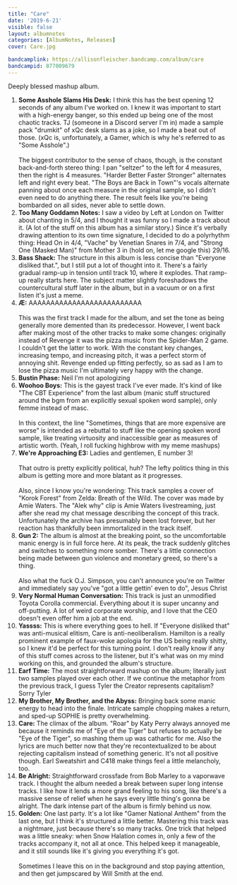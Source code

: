 ```yaml
---
title: "Care"
date: '2019-6-21'
visible: false
layout: albumnotes
categories: [AlbumNotes, Releases]
cover: Care.jpg

bandcamplink: https://allisonfleischer.bandcamp.com/album/care
bandcampid: 877009679
---
```

Deeply blessed mashup album.

1. **Some Asshole Slams His Desk:** I think this has the best opening 12 seconds of any album I've worked on. I knew it was important to start with a high-energy banger, so this ended up being one of the most chaotic tracks. TJ (someone in a Discord server I'm in) made a sample pack "drumkit" of xQc desk slams as a joke, so I made a beat out of those. (xQc is, unfortunately, a Gamer, which is why he's referred to as "Some Asshole".)<br><br>
The biggest contributor to the sense of chaos, though, is the constant back-and-forth stereo thing: I pan "seltzer" to the left for 4 measures, then the right is 4 measures. "Harder Better Faster Stronger" alternates left and right every beat. "The Boys are Back in Town"'s vocals alternate panning about once each measure in the original sample, so I didn't even need to do anything there. The result feels like you're being bombarded on all sides, never able to settle down.
2. **Too Many Goddamn Notes:** I saw a video by Left at London on Twitter about chanting in 5/4, and I thought it was funny so I made a track about it. (A lot of the stuff on this album has a similar story.) Since it's verbally drawing attention to its own time signature, I decided to do a polyrhythm thing: Head On in 4/4, "Vache" by Venetian Snares in 7/4, and "Strong One (Masked Man)" from Mother 3 in (hold on, let me google this) 29/16.
3. **Bass Shack:** The structure in this album is less concise than "Everyone disliked that.", but I still put a lot of thought into it. There's a fairly gradual ramp-up in tension until track 10, where it explodes. That ramp-up really starts here. The subject matter slightly foreshadows the countercultural stuff later in the album, but in a vacuum or on a first listen it's just a meme.
4. **Æ:** AAAAAAAAAAAAAAAAAAAAAAAAAA<br><br>
This was the first track I made for the album, and set the tone as being generally more demented than its predecessor. However, I went back after making most of the other tracks to make some changes: originally instead of Revenge it was the pizza music from the Spider-Man 2 game. I couldn't get the latter to work. With the constant key changes, increasing tempo, and increasing pitch, it was a perfect storm of annoying shit. Revenge ended up fitting perfectly, so as sad as I am to lose the pizza music I'm ultimately very happy with the change.
5. **Bustin Phase:** Neil I'm not apologizing
6. **Woohoo Boys:** This is the gayest track I've ever made. It's kind of like "The CBT Experience" from the last album (manic stuff structured around the bgm from an explicitly sexual spoken word sample), only femme instead of masc.<br><br>
In this context, the line "Sometimes, things that are more expensive are worse" is intended as a rebuttal to stuff like the opening spoken word sample, like treating virtuosity and inaccessible gear as measures of artistic worth. (Yeah, I roll fucking highbrow with my meme mashups)
7. **We're Approaching E3:** Ladies and gentlemen, E number 3!<br><br>
That outro is pretty explicitly political, huh? The lefty politics thing in this album is getting more and more blatant as it progresses.<br><br>
Also, since I know you're wondering: This track samples a cover of "Korok Forest" from Zelda: Breath of the Wild. The cover was made by Amie Waters. The "Alek why" clip is Amie Waters livestreaming, just after she read my chat message describing the concept of this track. Unfortunately the archive has presumably been lost forever, but her reaction has thankfully been immortalized in the track itself.
8. **Gun 2:** The album is almost at the breaking point, so the uncomfortable manic energy is in full force here. At its peak, the track suddenly glitches and switches to something more somber. There's a little connection being made between gun violence and monetary greed, so there's a thing.<br><br>
Also what the fuck O.J. Simpson, you can't announce you're on Twitter and immediately say you've "got a little gettin' even to do", Jesus Christ
9. **Very Normal Human Conversation:** This track is just an unmodified Toyota Corolla commercial. Everything about it is super uncanny and off-putting. A lot of weird corporate worship, and I love that the CEO doesn't even offer him a job at the end.
10. **Yassss:** This is where everything goes to hell. If "Everyone disliked that" was anti-musical elitism, Care is anti-neoliberalism. Hamilton is a really prominent example of faux-woke apologia for the US being really shitty, so I knew it'd be perfect for this turning point. I don't really know if any of this stuff comes across to the listener, but it's what was on my mind working on this, and grounded the album's structure.
11. **Earf Time:** The most straightforward mashup on the album; literally just two samples played over each other. If we continue the metaphor from the previous track, I guess Tyler the Creator represents capitalism? Sorry Tyler
12. **My Brother, My Brother, and the Abyss:** Bringing back some manic energy to head into the finale. Intricate sample chopping makes a return, and sped-up SOPHIE is pretty overwhelming.
13. **Care:** The climax of the album. "Roar" by Katy Perry always annoyed me because it reminds me of "Eye of the Tiger" but refuses to actually be "Eye of the Tiger", so mashing them up was cathartic for me. Also the lyrics are much better now that they're recontextualized to be about rejecting capitalism instead of something generic. It's not all positive though. Earl Sweatshirt and C418 make things feel a little melancholy, too.
14. **Be Alright:** Straightforward crossfade from Bob Marley to a vaporwave track. I thought the album needed a break between super long intense tracks. I like how it lends a more grand feeling to his song, like there's a massive sense of relief when he says every little thing's gonna be alright. The dark intense part of the album is firmly behind us now.
15. **Golden:** One last party. It's a lot like "Gamer National Anthem" from the last one, but I think it's structured a little better. Mastering this track was a nightmare, just because there's so many tracks. One trick that helped was a little sneaky: when Snow Halation comes in, only a few of the tracks accompany it, not all at once. This helped keep it manageable, and it still sounds like it's giving you everything it's got.<br><br>
Sometimes I leave this on in the background and stop paying attention, and then get jumpscared by Will Smith at the end.
